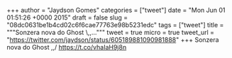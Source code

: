 
+++
author = "Jaydson Gomes"
categories = ["tweet"]
date = "Mon Jun 01 01:51:26 +0000 2015"
draft = false
slug = "08dc0631be1b4cd02c6f6cae77763e98b5231edc"
tags = ["tweet"]
title = """Sonzera nova do Ghost &#92;,,..."""
tweet = true
micro = true
tweet_url = "https://twitter.com/jaydson/status/605189881090981888"
+++
Sonzera nova do Ghost \,,/ https://t.co/vhaIaH9j8n
